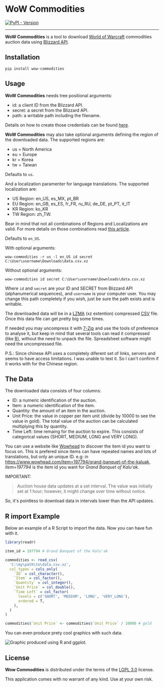 # WoW Commodities

[![PyPI - Version](https://img.shields.io/pypi/v/wow-commodities.svg)](https://pypi.org/project/wow-commodities)

-----

**WoW Commodities** is a tool to download [World of Warcraft](https://worldofwarcraft.blizzard.com/) commodities auction data using [Blizzard API](https://develop.battle.net/documentation).

## Installation

```console
pip install wow-commodities
```

## Usage

**WoW Commodities** needs tree positional arguments: 
- id: a client ID from the Blizzard API.
- secret: a secret from the Blizzard API.
- path: a writable path including the filename.

Details on how to create those credentials can be found [here](https://develop.battle.net/documentation/guides/getting-started).

**WoW Commodities** may also take optional arguments defining the region of the downloaded data. The supported regions are:

- us = North America
- eu = Europe
- kr = Korea
- tw = Taiwan

Defaults to `us`.

And a localization paramenter for language translations. The supported localization are:
- US Region: en_US, es_MX, pt_BR
- EU Region: en_GB, es_ES, fr_FR, ru_RU, de_DE, pt_PT, it_IT
- KR Region: ko_KR
- TW Region: zh_TW.

Bear in mind that not all combinations of Regions and Localizations are valid. For more details on those combinations read [this article](https://develop.battle.net/documentation/guides/regionality-and-apis).

Defaults to `en_US`.

With optional arguments:
```console
wow-commodities -r us -l en_US id secret C:\User\username\Downloads\data.csv.xz
```

Without optional arguments:
```console
wow-commodities id secret C:\User\username\Downloads\data.csv.xz
```

Where `id` and `secret` are your ID and SECRET from Blizzard API (alphanumerical sequences), and
`username` is your computer user. You may change this path completely if you wish, just be sure the path exists and is writable.

The downloaded data will be in a [LZMA](https://en.wikipedia.org/wiki/Lempel%E2%80%93Ziv%E2%80%93Markov_chain_algorithm) (xz extention) compressed [CSV](https://en.wikipedia.org/wiki/Comma-separated_values) file. Once this data file can get pretty big some times.

If needed you may uncompress it with [7-Zip](https://www.7-zip.org/download.html) and use the tools of preference to analyse it, but keep in mind that several tools can read it compressed (like [R](https://cran.r-project.org/)), without the need to unpack the file. Spreadsheet software might need the uncompressed file.

P.S.: Since chinese API uses a completely diferent set of links, servers and seems to have access limitations. I was unable to test it. So I can't confirm if it works with for the Chinese region.

## The Data

The downloaded data consists of four columns:

- ID: a numeric identification of the auction.
- Item: a numeric identification of the item.
- Quantity: the amount of an item in the auction.
- Unit Price: the value in copper per item unit (divide by 10000 to see the value in gold). The total value of the auction can be calculated multiplying this by quantity.
- Time Left: time remaing for the auction to expire. This consists of categorical values (SHORT, MEDIUM, LONG and VERY LONG).

You can use a website like [Wowhead](https://www.wowhead.com/) to discover the item id you want to focus on. This is prefered since items can have repeated names and lots of translations, but only an unique ID. e.g: in https://www.wowhead.com/item=197794/grand-banquet-of-the-kaluak, *item=197794* is the item id you want for *Grand Banquet of Kalu'ak*.

IMPORTANT:

> Auction house data updates at a set interval. The value was initially set at 1 hour; however, it might change over time without notice.

So, it's pointless to download data in intervals lower than the API updates.

## R import Example

Below an example of a R Script to import the data. Now you can have fun with it.

```R
library(readr)

item_id = 197794 # Grand Banquet of the Kalu'ak

commodities <- read_csv(
  'C:\my\path\to\data.csv.xz',
  col_types = cols_only(
    `ID` = col_character(),
    `Item` = col_factor(),
    `Quantity` = col_integer(),
    `Unit Price` = col_double(),
    `Time Left` = col_factor(
      levels = c('SHORT', 'MEDIUM', 'LONG', 'VERY_LONG'),
      ordered = T,
    ),
  )
)

commodities$`Unit Price` <- commodities$`Unit Price` / 10000 # gold
```

You can even produce prety cool graphics with such data.

![Graphic produced using R and ggplot.](https://i.imgur.com/AEK40uV.jpg)

## License

**Wow Commodities** is distributed under the terms of the [LGPL 3.0](https://www.gnu.org/licenses/lgpl-3.0-standalone.html) license.

This application comes with no warrant of any kind. Use at your own risk.